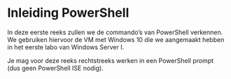 # Inleiding PowerShell
In deze eerste reeks zullen we de commando’s van PowerShell verkennen. We gebruiken hiervoor de VM met Windows 10 die we aangemaakt hebben in het eerste labo van Windows Server I.

Je mag voor deze reeks rechtstreeks werken in een PowerShell prompt (dus geen PowerShell ISE nodig).